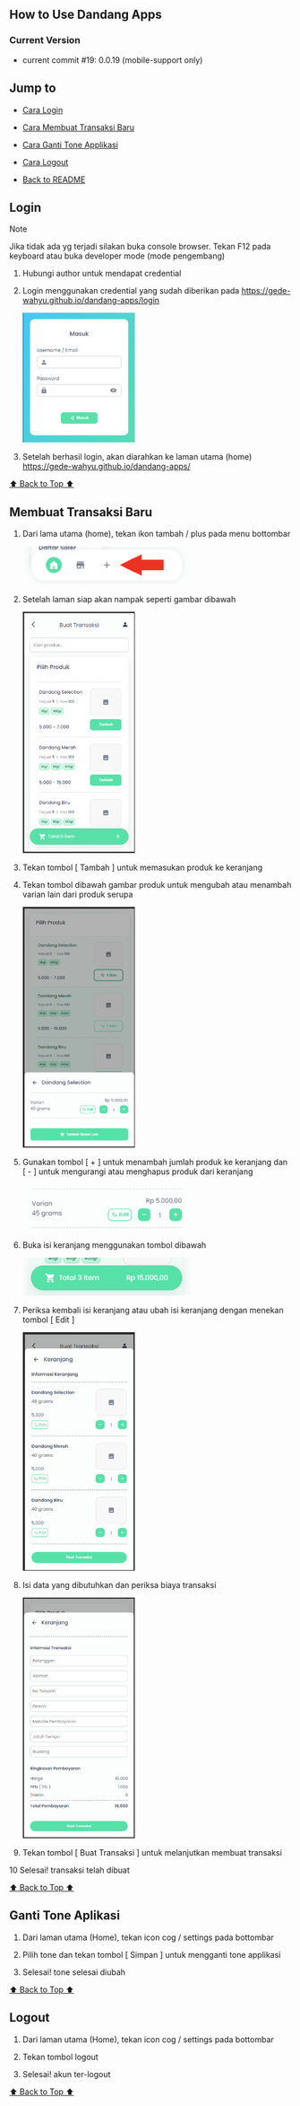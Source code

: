 ## How to Use Dandang Apps

### Current Version

-   current commit #19: 0.0.19 (mobile-support only)

## Jump to

-   [Cara Login](#login)

-   [Cara Membuat Transaksi Baru](#membuat-transaksi-baru)

-   [Cara Ganti Tone Applikasi](#ganti-tone-aplikasi)

-   [Cara Logout](#logout)

-   [Back to README](./README.md)

## Login

> [!NOTE]
> Jika tidak ada yg terjadi silakan buka console browser. Tekan F12 pada keyboard atau buka developer mode (mode pengembang)

1.  Hubungi author untuk mendapat credential

2.  Login menggunakan credential yang sudah diberikan pada https://gede-wahyu.github.io/dandang-apps/login

    <img src='./documentation/login-page.png' width='200'>

3.  Setelah berhasil login, akan diarahkan ke laman utama (home) https://gede-wahyu.github.io/dandang-apps/

[⬆️ Back to Top ⬆️](#jump-to)

## Membuat Transaksi Baru

1.  Dari lama utama (home), tekan ikon tambah / plus pada menu bottombar

    <img src='./documentation/new-transaction-buttonbar.png' width='300'>

2.  Setelah laman siap akan nampak seperti gambar dibawah

    <img src='./documentation/transaction-menu.png' width='200'>

3.  Tekan tombol [ Tambah ] untuk memasukan produk ke keranjang

4.  Tekan tombol dibawah gambar produk untuk mengubah atau menambah varian lain dari produk serupa

    <img src='./documentation/review-product.png' width='200'>

5.  Gunakan tombol [ + ] untuk menambah jumlah produk ke keranjang dan [ - ] untuk mengurangi atau menghapus produk dari keranjang

    <img src='./documentation/add-remove.png' width='300'>

6.  Buka isi keranjang menggunakan tombol dibawah

    <img src='./documentation/cart-button.png' width='300'>

7.  Periksa kembali isi keranjang atau ubah isi keranjang dengan menekan tombol [ Edit ]

    <img src='./documentation/cart.png' width='200'>

8.  Isi data yang dibutuhkan dan periksa biaya transaksi

    <img src='./documentation/review-cart.png' width='200'>

9.  Tekan tombol [ Buat Transaksi ] untuk melanjutkan membuat transaksi

10 Selesai! transaksi telah dibuat

[⬆️ Back to Top ⬆️](#jump-to)

## Ganti Tone Aplikasi

1.  Dari laman utama (Home), tekan icon cog / settings pada bottombar

2.  Pilih tone dan tekan tombol [ Simpan ] untuk mengganti tone applikasi

3.  Selesai! tone selesai diubah

[⬆️ Back to Top ⬆️](#jump-to)

## Logout

1.  Dari laman utama (Home), tekan icon cog / settings pada bottombar

2.  Tekan tombol logout

3.  Selesai! akun ter-logout

[⬆️ Back to Top ⬆️](#jump-to)
